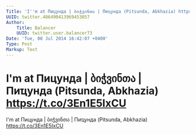 ```yaml
---
Title: 'I''m at Пицунда | ბიჭვინთა | Пиҵунда (Pitsunda, Abkhazia) https://t.co/3En1E5IxCU'
UUID: twitter.486490413969453057
Author:
    Title: Balancer
    UUID: twitter.user.balancer73
Date: 'Tue, 08 Jul 2014 16:42:07 +0400'
Type: Post
Markup: Text
---
```


# I'm at Пицунда | ბიჭვინთა | Пиҵунда (Pitsunda, Abkhazia) https://t.co/3En1E5IxCU

I'm at Пицунда | ბიჭვინთა | Пиҵунда (Pitsunda, Abkhazia)
https://t.co/3En1E5IxCU